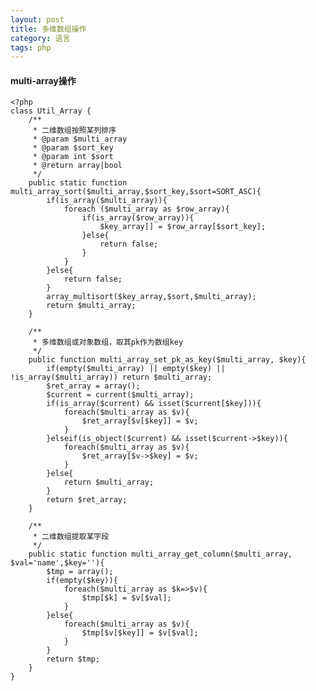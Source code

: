 ```yaml
---
layout: post
title: 多维数组操作
category: 语言 
tags: php
---
```



#### multi-array操作

    <?php
    class Util_Array {
        /**
         * 二维数组按照某列排序
         * @param $multi_array
         * @param $sort_key
         * @param int $sort
         * @return array|bool
         */
        public static function multi_array_sort($multi_array,$sort_key,$sort=SORT_ASC){
            if(is_array($multi_array)){
                foreach ($multi_array as $row_array){
                    if(is_array($row_array)){
                        $key_array[] = $row_array[$sort_key];
                    }else{
                        return false;
                    }
                }
            }else{
                return false;
            }
            array_multisort($key_array,$sort,$multi_array);
            return $multi_array;
        }

        /**
         * 多维数组或对象数组，取其pk作为数组key
         */
        public function multi_array_set_pk_as_key($multi_array, $key){
            if(empty($multi_array) || empty($key) || !is_array($multi_array)) return $multi_array;
            $ret_array = array();
            $current = current($multi_array);
            if(is_array($current) && isset($current[$key])){
                foreach($multi_array as $v){
                    $ret_array[$v[$key]] = $v;
                }
            }elseif(is_object($current) && isset($current->$key)){
                foreach($multi_array as $v){
                    $ret_array[$v->$key] = $v;
                }
            }else{
                return $multi_array;
            }
            return $ret_array;
        }

        /**
         * 二维数组提取某字段
         */
        public static function multi_array_get_column($multi_array, $val='name',$key=''){
            $tmp = array();
            if(empty($key)){
                foreach($multi_array as $k=>$v){
                    $tmp[$k] = $v[$val];
                }
            }else{
                foreach($multi_array as $v){
                    $tmp[$v[$key]] = $v[$val];
                }
            }
            return $tmp;
        }
    }

